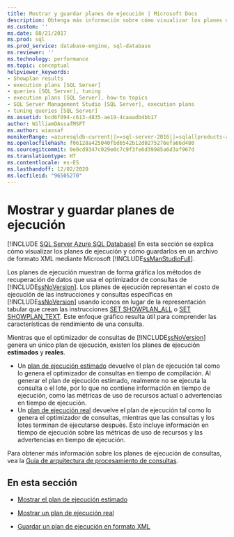 ```yaml
---
title: Mostrar y guardar planes de ejecución | Microsoft Docs
description: Obtenga más información sobre cómo visualizar los planes de ejecución y cómo guardarlos en un archivo en formato XML mediante SQL Server Management Studio.
ms.custom: ''
ms.date: 08/21/2017
ms.prod: sql
ms.prod_service: database-engine, sql-database
ms.reviewer: ''
ms.technology: performance
ms.topic: conceptual
helpviewer_keywords:
- Showplan results
- execution plans [SQL Server]
- queries [SQL Server], tuning
- execution plans [SQL Server], how-to topics
- SQL Server Management Studio [SQL Server], execution plans
- tuning queries [SQL Server]
ms.assetid: bcd6f094-c613-4835-ae19-4caaadb4bb17
author: WilliamDAssafMSFT
ms.author: wiassaf
monikerRange: =azuresqldb-current||>=sql-server-2016||=sqlallproducts-allversions||>=sql-server-linux-2017||=azuresqldb-mi-current
ms.openlocfilehash: f06128a425040fbd6542b12d0275276efa66d480
ms.sourcegitcommit: 0e0cd9347c029e0c7c9f3fe6d39985a6d3af967d
ms.translationtype: HT
ms.contentlocale: es-ES
ms.lasthandoff: 12/02/2020
ms.locfileid: "96505270"
---
```

# <a name="display-and-save-execution-plans"></a>Mostrar y guardar planes de ejecución
[!INCLUDE [SQL Server Azure SQL Database](../../includes/applies-to-version/sql-asdb.md)]
En esta sección se explica cómo visualizar los planes de ejecución y cómo guardarlos en un archivo de formato XML mediante Microsoft [!INCLUDE[ssManStudioFull](../../includes/ssmanstudiofull-md.md)].  
  
Los planes de ejecución muestran de forma gráfica los métodos de recuperación de datos que usa el optimizador de consultas de [!INCLUDE[ssNoVersion](../../includes/ssnoversion-md.md)]. Los planes de ejecución representan el costo de ejecución de las instrucciones y consultas específicas en [!INCLUDE[ssNoVersion](../../includes/ssnoversion-md.md)] usando iconos en lugar de la representación tabular que crean las instrucciones [SET SHOWPLAN_ALL](../../t-sql/statements/set-showplan-all-transact-sql.md) o [SET SHOWPLAN_TEXT](../../t-sql/statements/set-showplan-text-transact-sql.md). Este enfoque gráfico resulta útil para comprender las características de rendimiento de una consulta.  

Mientras que el optimizador de consultas de [!INCLUDE[ssNoVersion](../../includes/ssnoversion-md.md)] genera un único plan de ejecución, existen los planes de ejecución **estimados** y **reales**.
-  Un [plan de ejecución estimado](../../relational-databases/performance/display-the-estimated-execution-plan.md) devuelve el plan de ejecución tal como lo genera el optimizador de consultas en tiempo de compilación. Al generar el plan de ejecución estimado, realmente no se ejecuta la consulta o el lote, por lo que no contiene información en tiempo de ejecución, como las métricas de uso de recursos actual o advertencias en tiempo de ejecución. 
-  Un [plan de ejecución real](../../relational-databases/performance/display-an-actual-execution-plan.md) devuelve el plan de ejecución tal como lo genera el optimizador de consultas, mientras que las consultas y los lotes terminan de ejecutarse después. Esto incluye información en tiempo de ejecución sobre las métricas de uso de recursos y las advertencias en tiempo de ejecución.  

Para obtener más información sobre los planes de ejecución de consultas, vea la [Guía de arquitectura de procesamiento de consultas](../../relational-databases/query-processing-architecture-guide.md).
  
## <a name="in-this-section"></a>En esta sección  
  
-   [Mostrar el plan de ejecución estimado](../../relational-databases/performance/display-the-estimated-execution-plan.md)  
  
-   [Mostrar un plan de ejecución real](../../relational-databases/performance/display-an-actual-execution-plan.md)  
  
-   [Guardar un plan de ejecución en formato XML](../../relational-databases/performance/save-an-execution-plan-in-xml-format.md)  
  
  
